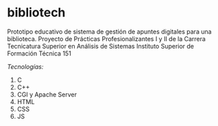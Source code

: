 # bibliotech
Prototipo educativo de sistema de gestión de apuntes digitales para una biblioteca.
Proyecto de Prácticas Profesionalizantes I y II de la Carrera Tecnicatura Superior en Análisis de Sistemas
Instituto Superior de Formación Técnica 151

*Tecnologías:*

1. C
2. C++
3. CGI y Apache Server
4. HTML
5. CSS 
6. JS

